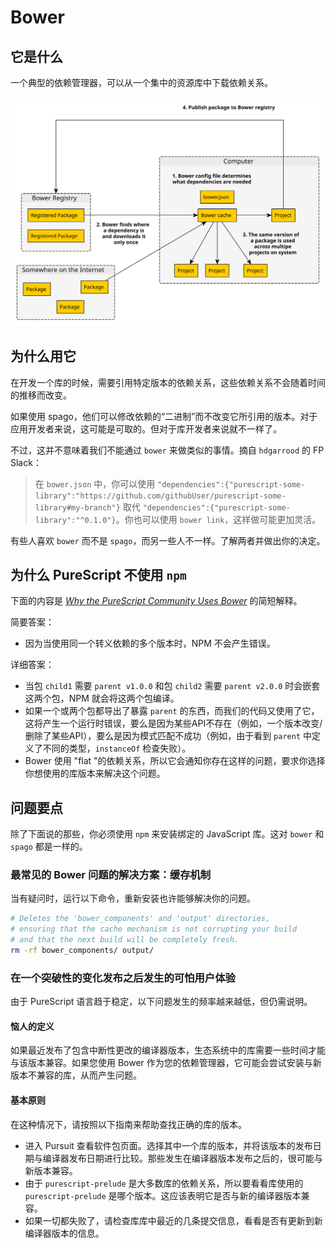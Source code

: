 # Bower

## 它是什么

一个典型的依赖管理器，可以从一个集中的资源库中下载依赖关系。

![bower](assets/bower-flowchart.svg)

## 为什么用它

在开发一个库的时候，需要引用特定版本的依赖关系，这些依赖关系不会随着时间的推移而改变。

如果使用 spago，他们可以修改依赖的“二进制”而不改变它所引用的版本。对于应用开发者来说，这可能是可取的。但对于库开发者来说就不一样了。

不过，这并不意味着我们不能通过 `bower` 来做类似的事情。摘自 `hdgarrood` 的 FP Slack：

> 在 `bower.json` 中，你可以使用 `"dependencies":{"purescript-some-library":"https://github.com/githubUser/purescript-some-library#my-branch"}` 取代 `"dependencies":{"purescript-some-library":"^0.1.0"}`。你也可以使用 `bower link`，这样做可能更加灵活。

有些人喜欢 `bower` 而不是 `spago`，而另一些人不一样。了解两者并做出你的决定。

## 为什么 PureScript 不使用 `npm`

下面的内容是 [_Why the PureScript Community Uses Bower_](https://harry.garrood.me/blog/purescript-why-bower/) 的简短解释。

简要答案：

- 因为当使用同一个转义依赖的多个版本时，NPM 不会产生错误。

详细答案：

- 当包 `child1` 需要 `parent v1.0.0` 和包 `child2` 需要 `parent v2.0.0` 时会嵌套这两个包，NPM 就会将这两个包编译。
- 如果一个或两个包都导出了暴露 `parent` 的东西，而我们的代码又使用了它，这将产生一个运行时错误，要么是因为某些API不存在（例如，一个版本改变/删除了某些API），要么是因为模式匹配不成功（例如，由于看到 `parent` 中定义了不同的类型，`instanceOf` 检查失败）。
- Bower 使用 "flat "的依赖关系，所以它会通知你存在这样的问题，要求你选择你想使用的库版本来解决这个问题。

## 问题要点

除了下面说的那些，你必须使用 `npm` 来安装绑定的 JavaScript 库。这对 `bower` 和`spago` 都是一样的。

### 最常见的 Bower 问题的解决方案：缓存机制

当有疑问时，运行以下命令，重新安装也许能够解决你的问题。

```bash
# Deletes the 'bower_components' and 'output' directories,
# ensuring that the cache mechanism is not corrupting your build
# and that the next build will be completely fresh.
rm -rf bower_components/ output/
```

### 在一个突破性的变化发布之后发生的可怕用户体验

由于 PureScript 语言趋于稳定，以下问题发生的频率越来越低，但仍需说明。

#### 恼人的定义

如果最近发布了包含中断性更改的编译器版本，生态系统中的库需要一些时间才能与该版本兼容。如果您使用 Bower 作为您的依赖管理器，它可能会尝试安装与新版本不兼容的库，从而产生问题。

#### 基本原则

在这种情况下，请按照以下指南来帮助查找正确的库的版本。

- 进入 Pursuit 查看软件包页面。选择其中一个库的版本，并将该版本的发布日期与编译器发布日期进行比较。那些发生在编译器版本发布之后的，很可能与新版本兼容。
- 由于 `purescript-prelude` 是大多数库的依赖关系，所以要看看库使用的 `purescript-prelude` 是哪个版本。这应该表明它是否与新的编译器版本兼容。
- 如果一切都失败了，请检查库库中最近的几条提交信息，看看是否有更新到新编译器版本的信息。
